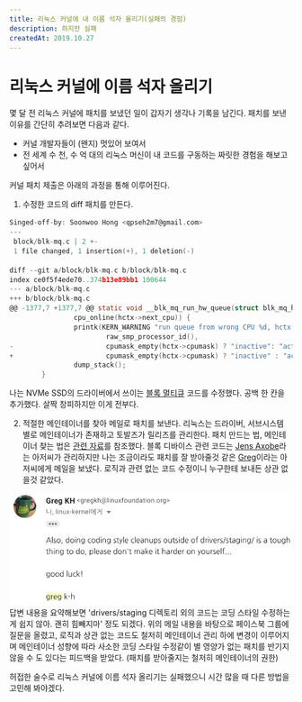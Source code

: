 ```yaml
---
title: 리눅스 커널에 내 이름 석자 올리기(실패의 경험)
description: 하지만 실패
createdAt: 2019.10.27
---
```


# 리눅스 커널에 이름 석자 올리기

몇 달 전 리눅스 커널에 패치를 보냈던 일이 갑자기 생각나 기록을 남긴다. 패치를 보낸 이유를 간단히 추려보면 다음과 같다.
- 커널 개발자들이 (왠지) 멋있어 보여서
- 전 세계 수 천, 수 억 대의 리눅스 머신이 내 코드를 구동하는 짜릿한 경험을 해보고 싶어서

커널 패치 제출은 아래의 과정을 통해 이루어진다.

1. 수정한 코드의 diff 패치를 만든다.
```c
Singed-off-by: Soonwoo Hong <qpseh2m7@gmail.com>
---
 block/blk-mq.c | 2 +-
 1 file changed, 1 insertion(+), 1 deletion(-)

diff --git a/block/blk-mq.c b/block/blk-mq.c
index ce0f5f4ede70..374b13e89bb1 100644
--- a/block/blk-mq.c
+++ b/block/blk-mq.c
@@ -1377,7 +1377,7 @@ static void __blk_mq_run_hw_queue(struct blk_mq_hw_ctx *hctx)
                cpu_online(hctx->next_cpu)) {
                printk(KERN_WARNING "run queue from wrong CPU %d, hctx %s\n",
                        raw_smp_processor_id(),
-                       cpumask_empty(hctx->cpumask) ? "inactive": "active");
+                       cpumask_empty(hctx->cpumask) ? "inactive" : "active");
                dump_stack();
        }
```
나는 NVMe SSD의 드라이버에서 쓰이는 [블록 멀티큐](http://kernel.dk/blk-mq.pdf) 코드를 수정했다. 공백 한 칸을 추가했다. 살짝 창피하지만 이게 전부다.


2. 적절한 메인테이너를 찾아 메일로 패치를 보낸다.
리눅스는 드라이버, 서브시스템 별로 메인테이너가 존재하고 토발즈가 릴리즈를 관리한다. 패치 만드는 법, 메인테이너 찾는 법은 [관련 자료](https://dry-kiss.blogspot.com/2012/10/blog-post.html)를 참조했다.
블록 디바이스 관련 코드는 [Jens Axobe](https://www.linkedin.com/in/jens-axboe-60a11b1/)라는 아저씨가 관리하지만 나는 조금이라도 패치를 잘 받아줄것 같은 [Greg](https://www.linkedin.com/in/greg-kroah-hartman/?originalSubdomain=nl)이라는 아저씨에게 메일을 보냈다. 로직과 관련 없는 코드 수정이니 누구한테 보내든 상관 없을것 같았다. 

![greg's response](/docs/images/greg-response.png)
답변 내용을 요약해보면 'drivers/staging 디렉토리 외의 코드는 코딩 스타일 수정하는게 쉽지 않아. 괜히 힘빼지마' 정도 되겠다. 
위의 메일 내용을 바탕으로 페이스북 그룹에 질문을 올렸고, 로직과 상관 없는 코드도 철저히 메인테이너 관리 하에 변경이 이루어지며 메인테이너 성향에 따라 사소한 코딩 스타일 수정같이 별 영양가 없는 패치를 반기지 않을 수 도 있다는 피드백을 받았다. (패치를 받아줄지는 철저히 메인테이너의 권한)

허접한 술수로 리눅스 커널에 이름 석자 올리기는 실패했으니 시간 많을 때 다른 방법을 고민해 봐야겠다.

